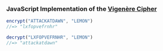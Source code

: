### JavaScript Implementation of the [Vigenère Cipher](http://en.wikipedia.org/wiki/Vigen%C3%A8re_cipher)

```javascript
encrypt("ATTACKATDAWN", "LEMON")
//=> "lxfopvefrnhr"

decrypt("LXFOPVEFRNHR", "LEMON")
//=> "attackatdawn"
```